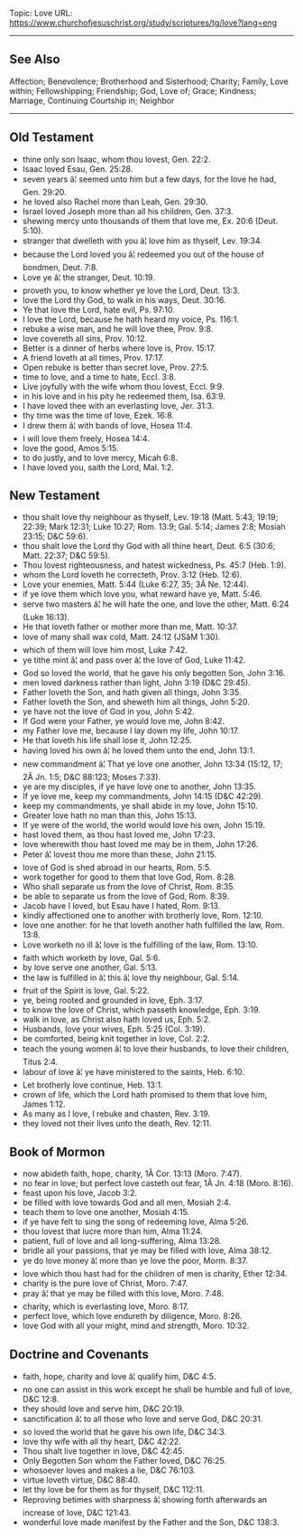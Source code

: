 Topic: Love
URL: https://www.churchofjesuschrist.org/study/scriptures/tg/love?lang=eng

---

## See Also

Affection; Benevolence; Brotherhood and Sisterhood; Charity; Family, Love within; Fellowshipping; Friendship; God, Love of; Grace; Kindness; Marriage, Continuing Courtship in; Neighbor

---

## Old Testament

- thine only son Isaac, whom thou lovest, Gen. 22:2.
- Isaac loved Esau, Gen. 25:28.
- seven years â¦ seemed unto him but a few days, for the love he had, Gen. 29:20.
- he loved also Rachel more than Leah, Gen. 29:30.
- Israel loved Joseph more than all his children, Gen. 37:3.
- shewing mercy unto thousands of them that love me, Ex. 20:6 (Deut. 5:10).
- stranger that dwelleth with you â¦ love him as thyself, Lev. 19:34.
- because the Lord loved you â¦ redeemed you out of the house of bondmen, Deut. 7:8.
- Love ye â¦ the stranger, Deut. 10:19.
- proveth you, to know whether ye love the Lord, Deut. 13:3.
- love the Lord thy God, to walk in his ways, Deut. 30:16.
- Ye that love the Lord, hate evil, Ps. 97:10.
- I love the Lord, because he hath heard my voice, Ps. 116:1.
- rebuke a wise man, and he will love thee, Prov. 9:8.
- love covereth all sins, Prov. 10:12.
- Better is a dinner of herbs where love is, Prov. 15:17.
- A friend loveth at all times, Prov. 17:17.
- Open rebuke is better than secret love, Prov. 27:5.
- time to love, and a time to hate, Eccl. 3:8.
- Live joyfully with the wife whom thou lovest, Eccl. 9:9.
- in his love and in his pity he redeemed them, Isa. 63:9.
- I have loved thee with an everlasting love, Jer. 31:3.
- thy time was the time of love, Ezek. 16:8.
- I drew them â¦ with bands of love, Hosea 11:4.
- I will love them freely, Hosea 14:4.
- love the good, Amos 5:15.
- to do justly, and to love mercy, Micah 6:8.
- I have loved you, saith the Lord, Mal. 1:2.

## New Testament

- thou shalt love thy neighbour as thyself, Lev. 19:18 (Matt. 5:43; 19:19; 22:39; Mark 12:31; Luke 10:27; Rom. 13:9; Gal. 5:14; James 2:8; Mosiah 23:15; D&C 59:6).
- thou shalt love the Lord thy God with all thine heart, Deut. 6:5 (30:6; Matt. 22:37; D&C 59:5).
- Thou lovest righteousness, and hatest wickedness, Ps. 45:7 (Heb. 1:9).
- whom the Lord loveth he correcteth, Prov. 3:12 (Heb. 12:6).
- Love your enemies, Matt. 5:44 (Luke 6:27, 35; 3Â Ne. 12:44).
- if ye love them which love you, what reward have ye, Matt. 5:46.
- serve two masters â¦ he will hate the one, and love the other, Matt. 6:24 (Luke 16:13).
- He that loveth father or mother more than me, Matt. 10:37.
- love of many shall wax cold, Matt. 24:12 (JSâM 1:30).
- which of them will love him most, Luke 7:42.
- ye tithe mint â¦ and pass over â¦ the love of God, Luke 11:42.
- God so loved the world, that he gave his only begotten Son, John 3:16.
- men loved darkness rather than light, John 3:19 (D&C 29:45).
- Father loveth the Son, and hath given all things, John 3:35.
- Father loveth the Son, and sheweth him all things, John 5:20.
- ye have not the love of God in you, John 5:42.
- If God were your Father, ye would love me, John 8:42.
- my Father love me, because I lay down my life, John 10:17.
- He that loveth his life shall lose it, John 12:25.
- having loved his own â¦ he loved them unto the end, John 13:1.
- new commandment â¦ That ye love one another, John 13:34 (15:12, 17; 2Â Jn. 1:5; D&C 88:123; Moses 7:33).
- ye are my disciples, if ye have love one to another, John 13:35.
- If ye love me, keep my commandments, John 14:15 (D&C 42:29).
- keep my commandments, ye shall abide in my love, John 15:10.
- Greater love hath no man than this, John 15:13.
- If ye were of the world, the world would love his own, John 15:19.
- hast loved them, as thou hast loved me, John 17:23.
- love wherewith thou hast loved me may be in them, John 17:26.
- Peter â¦ lovest thou me more than these, John 21:15.
- love of God is shed abroad in our hearts, Rom. 5:5.
- work together for good to them that love God, Rom. 8:28.
- Who shall separate us from the love of Christ, Rom. 8:35.
- be able to separate us from the love of God, Rom. 8:39.
- Jacob have I loved, but Esau have I hated, Rom. 9:13.
- kindly affectioned one to another with brotherly love, Rom. 12:10.
- love one another: for he that loveth another hath fulfilled the law, Rom. 13:8.
- Love worketh no ill â¦ love is the fulfilling of the law, Rom. 13:10.
- faith which worketh by love, Gal. 5:6.
- by love serve one another, Gal. 5:13.
- the law is fulfilled in â¦ this â¦ love thy neighbour, Gal. 5:14.
- fruit of the Spirit is love, Gal. 5:22.
- ye, being rooted and grounded in love, Eph. 3:17.
- to know the love of Christ, which passeth knowledge, Eph. 3:19.
- walk in love, as Christ also hath loved us, Eph. 5:2.
- Husbands, love your wives, Eph. 5:25 (Col. 3:19).
- be comforted, being knit together in love, Col. 2:2.
- teach the young women â¦ to love their husbands, to love their children, Titus 2:4.
- labour of love â¦ ye have ministered to the saints, Heb. 6:10.
- Let brotherly love continue, Heb. 13:1.
- crown of life, which the Lord hath promised to them that love him, James 1:12.
- As many as I love, I rebuke and chasten, Rev. 3:19.
- they loved not their lives unto the death, Rev. 12:11.

## Book of Mormon

- now abideth faith, hope, charity, 1Â Cor. 13:13 (Moro. 7:47).
- no fear in love; but perfect love casteth out fear, 1Â Jn. 4:18 (Moro. 8:16).
- feast upon his love, Jacob 3:2.
- be filled with love towards God and all men, Mosiah 2:4.
- teach them to love one another, Mosiah 4:15.
- if ye have felt to sing the song of redeeming love, Alma 5:26.
- thou lovest that lucre more than him, Alma 11:24.
- patient, full of love and all long-suffering, Alma 13:28.
- bridle all your passions, that ye may be filled with love, Alma 38:12.
- ye do love money â¦ more than ye love the poor, Morm. 8:37.
- love which thou hast had for the children of men is charity, Ether 12:34.
- charity is the pure love of Christ, Moro. 7:47.
- pray â¦ that ye may be filled with this love, Moro. 7:48.
- charity, which is everlasting love, Moro. 8:17.
- perfect love, which love endureth by diligence, Moro. 8:26.
- love God with all your might, mind and strength, Moro. 10:32.

## Doctrine and Covenants

- faith, hope, charity and love â¦ qualify him, D&C 4:5.
- no one can assist in this work except he shall be humble and full of love, D&C 12:8.
- they should love and serve him, D&C 20:19.
- sanctification â¦ to all those who love and serve God, D&C 20:31.
- so loved the world that he gave his own life, D&C 34:3.
- love thy wife with all thy heart, D&C 42:22.
- Thou shalt live together in love, D&C 42:45.
- Only Begotten Son whom the Father loved, D&C 76:25.
- whosoever loves and makes a lie, D&C 76:103.
- virtue loveth virtue, D&C 88:40.
- let thy love be for them as for thyself, D&C 112:11.
- Reproving betimes with sharpness â¦ showing forth afterwards an increase of love, D&C 121:43.
- wonderful love made manifest by the Father and the Son, D&C 138:3.

